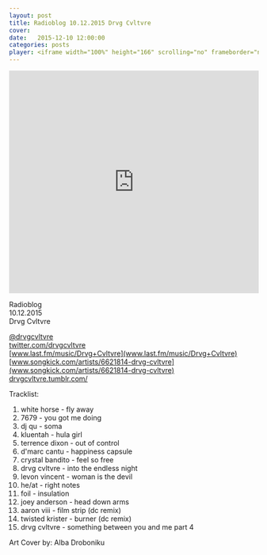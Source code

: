 ```yaml
---
layout: post
title: Radioblog 10.12.2015 Drvg Cvltvre
cover:
date:   2015-12-10 12:00:00
categories: posts
player: <iframe width="100%" height="166" scrolling="no" frameborder="no" src="https://w.soundcloud.com/player/?url=https%3A//api.soundcloud.com/tracks/236956830&amp;color=ff5500&amp;auto_play=false&amp;hide_related=false&amp;show_comments=true&amp;show_user=true&amp;show_reposts=false"></iframe>
---
```


<iframe width="100%" height="450" scrolling="no" frameborder="no" src="https://w.soundcloud.com/player/?url=https%3A//api.soundcloud.com/tracks/236956830&amp;auto_play=false&amp;hide_related=false&amp;show_comments=true&amp;show_user=true&amp;show_reposts=false&amp;visual=true"></iframe>

Radioblog <br/>
10.12.2015 <br/>
Drvg Cvltvre

[@drvgcvltvre](https://soundcloud.com/drvgcvltvre) <br/>
[twitter.com/drvgcvltvre](twitter.com/drvgcvltvre) <br/>
[www.last.fm/music/Drvg+Cvltvre](www.last.fm/music/Drvg+Cvltvre) <br/>
[www.songkick.com/artists/6621814-drvg-cvltvre](www.songkick.com/artists/6621814-drvg-cvltvre) <br/>
[drvgcvltvre.tumblr.com/](drvgcvltvre.tumblr.com/)

Tracklist:

1. white horse - fly away
2. 7679 - you got me doing
3. dj qu - soma
4. kluentah - hula girl
5. terrence dixon - out of control
6. d'marc cantu - happiness capsule
7. crystal bandito - feel so free
8. drvg cvltvre - into the endless night
9. levon vincent - woman is the devil
10. he/at - right notes
11. foil - insulation
12. joey anderson - head down arms
13. aaron viii - film strip (dc remix)
14. twisted krister - burner (dc remix)
15. drvg cvltvre - something between you and me part 4

Art Cover by:
Alba Droboniku
